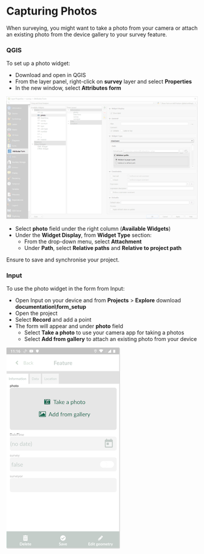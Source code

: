 # Capturing Photos

When surveying, you might want to take a photo from your camera or attach an existing photo from the device gallery to your survey feature.

### QGIS

To set up a photo widget:

  - Download and open <MerginMapsProject id="documentation/form_setup" /> in QGIS
  - From the layer panel, right-click on **survey** layer and select **Properties**
  - In the new window, select **Attributes form**

![photos](./qgis_forms_photo.png)

  - Select **photo** field under the right column (**Available Widgets**)
  - Under the **Widget Display**, from **Widget Type** section:
    - From the drop-down menu, select **Attachment**
    - Under **Path**, select **Relative paths** and **Relative to project path**

Ensure to save and synchronise your project.

### Input

To use the photo widget in the form from Input:

- Open Input on your device and from **Projects** > **Explore** download **documentation\form_setup**
- Open the project
- Select **Record** and add a point
- The form will appear and under **photo** field
  - Select **Take a photo** to use your camera app for taking a photos
  - Select **Add from gallery** to attach an existing photo from your device

![photos](./input_forms_photo.png)
